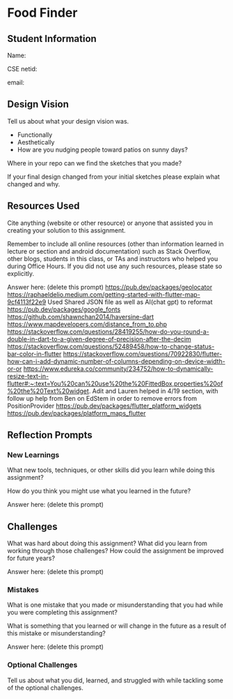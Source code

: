 # Food Finder

## Student Information
Name:

CSE netid:

email:

## Design Vision
Tell us about what your design vision was.
 - Functionally
 - Aesthetically
 - How are you nudging people toward patios on sunny days?

Where in your repo can we find the sketches that you made? 

If your final design changed from your initial sketches please explain what changed and why.

## Resources Used
Cite anything (website or other resource) or anyone that assisted you in creating your solution to this assignment.

Remember to include all online resources (other than information learned in lecture or section and android documentation) such as Stack Overflow, other blogs, students in this class, or TAs and instructors who helped you during Office Hours. If you did not use any such resources, please state so explicitly.

Answer here: (delete this prompt)
https://pub.dev/packages/geolocator
https://raphaeldelio.medium.com/getting-started-with-flutter-map-9cf4113f22e9
Used Shared JSON file as well as AI(chat gpt) to reformat
https://pub.dev/packages/google_fonts
https://github.com/shawnchan2014/haversine-dart
https://www.mapdevelopers.com/distance_from_to.php
https://stackoverflow.com/questions/28419255/how-do-you-round-a-double-in-dart-to-a-given-degree-of-precision-after-the-decim
https://stackoverflow.com/questions/52489458/how-to-change-status-bar-color-in-flutter
https://stackoverflow.com/questions/70922830/flutter-how-can-i-add-dynamic-number-of-columns-depending-on-device-width-or-or
https://www.edureka.co/community/234752/how-to-dynamically-resize-text-in-flutter#:~:text=You%20can%20use%20the%20FittedBox,properties%20of%20the%20Text%20widget.
Adit and Lauren helped in 4/19 section, with follow up help from Ben on EdStem in order to remove errors from PositionProvider
https://pub.dev/packages/flutter_platform_widgets
https://pub.dev/packages/platform_maps_flutter



## Reflection Prompts

### New Learnings
What new tools, techniques, or other skills did you learn while doing this assignment?

How do you think you might use what you learned in the future?

Answer here: (delete this prompt)

## Challenges
What was hard about doing this assignment?
What did you learn from working through those challenges?
How could the assignment be improved for future years?

Answer here: (delete this prompt)

### Mistakes
What is one mistake that you made or misunderstanding that you had while you were completing this assignment?

What is something that you learned or will change in the future as a result of this mistake or misunderstanding?

Answer here: (delete this prompt)

### Optional Challenges
Tell us about what you did, learned, and struggled with while tackling some of the optional challenges.